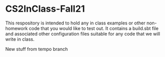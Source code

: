 # CS2InClass-Fall21

This respository is intended to hold any in class examples or other non-homework code that you would like to test out. It contains a build.sbt file and associated other configuration files suitable for any code that we will write in class.

New stuff from tempo branch
